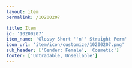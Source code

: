 ```yaml
---
layout: item
permalink: /10200207

title: Item
id: '10200207'
item_name: 'Glossy Short ''n'' Straight Perm'
icon_url: 'item/icon/customize/10200207.png'
sub_header: ['Gender: Female', 'Cosmetic']
footer: ['Untradable, Unsellable']
---
```

